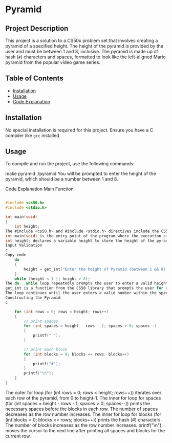 # Pyramid

## Project Description
This project is a solution to a CS50x problem set that involves creating a pyramid of a specified height. The height of the pyramid is provided by the user and must be between 1 and 8, inclusive. The pyramid is made up of hash (`#`) characters and spaces, formatted to look like the left-aligned Mario pyramid from the popular video game series.

## Table of Contents
- [Installation](#installation)
- [Usage](#usage)
- [Code Explanation](#code-explanation)

## Installation
No special installation is required for this project. Ensure you have a C compiler like `gcc` installed.

## Usage
To compile and run the project, use the following commands:


make pyramid
./pyramid
You will be prompted to enter the height of the pyramid, which should be a number between 1 and 8.

Code Explanation
Main Function
``` C

#include <cs50.h>
#include <stdio.h>

int main(void)
{
    int height;
The #include <cs50.h> and #include <stdio.h> directives include the CS50 library and the standard input/output library, respectively.
int main(void) is the entry point of the program where the execution starts.
int height; declares a variable height to store the height of the pyramid provided by the user.
Input Validation
c
Copy code
    do
    {
        height = get_int("Enter the height of Pyramid (between 1 && 8): ");
    }
    while (height < 1 || height > 8);
The do...while loop repeatedly prompts the user to enter a valid height between 1 and 8.
get_int is a function from the CS50 library that prompts the user for an integer input.
The loop continues until the user enters a valid number within the specified range.
Constructing the Pyramid
c

    for (int rows = 0; rows < height; rows++)
    {
        // print spaces
        for (int spaces = height - rows - 1; spaces > 0; spaces--)
        {
            printf(" ");
        }

        // print each block
        for (int blocks = 0; blocks <= rows; blocks++)
        {
            printf("#");
        }
        printf("\n");
    }
}
``` 
The outer for loop (for (int rows = 0; rows < height; rows++)) iterates over each row of the pyramid, from 0 to height-1.
The inner for loop for spaces (for (int spaces = height - rows - 1; spaces > 0; spaces--)) prints the necessary spaces before the blocks in each row. The number of spaces decreases as the row number increases.
The inner for loop for blocks (for (int blocks = 0; blocks <= rows; blocks++)) prints the hash (#) characters. The number of blocks increases as the row number increases.
printf("\n"); moves the cursor to the next line after printing all spaces and blocks for the current row.
